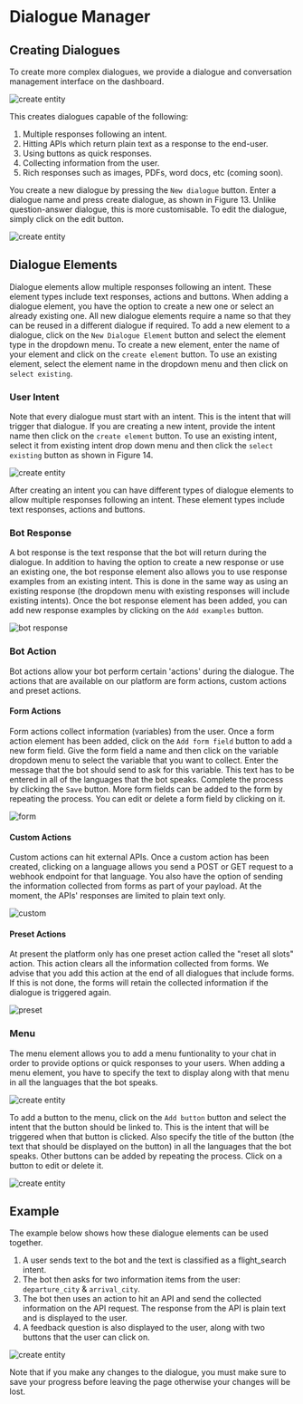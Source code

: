 # Dialogue Manager
## Creating Dialogues

To create more complex dialogues, we provide a dialogue and conversation  management interface on the dashboard.


![create entity](https://botlhale-docs.s3.amazonaws.com/dlm.PNG)

This creates dialogues capable of the following:
1. Multiple responses following an intent.
2. Hitting APIs which return plain text as a response to the end-user.
3. Using buttons as quick responses.
4. Collecting information from the user.
5. Rich responses such as images, PDFs, word docs, etc (coming soon).

You create a new dialogue by pressing the `New dialogue` button. Enter a dialogue name and press create dialogue, as shown in Figure 13. Unlike question-answer dialogue, this is more customisable. To edit the dialogue, simply click on the edit  button.

![create entity](https://botlhale-docs.s3.amazonaws.com/dlm-create.png)

## Dialogue Elements
Dialogue elements allow multiple responses following an intent. These element types include text responses, actions and buttons. When adding a dialogue element, you have the option to create a new one or select an already existing one. All new dialogue elements require a name so that they can be reused in a different dialogue if required.
To add a new element to a dialogue, click on the `New Dialogue Element` button and select the element type in the dropdown menu. To create a new element, enter the name of your element and click on the `create element` button. To use an existing element, select the element name in the dropdown menu and then click on `select existing`.

### User Intent
Note that every dialogue must start with an intent. This is the intent that will trigger that dialogue. If you are creating a new intent, provide the intent name then click on the `create element` button. To use an existing intent, select it from existing intent drop down menu and then click the `select existing` button as shown in Figure 14. 

 ![create entity](https://botlhale-docs.s3.amazonaws.com/dlm-element.png)

After creating an intent you can have different types of dialogue elements to allow multiple responses following an intent. These element types include text responses, actions and buttons. 

### Bot Response
A bot response is the text response that the bot will return during the dialogue. In addition to having the option to create a new response or use an existing one, the bot response element also allows you to use response examples from an existing intent. This is done in the same way as using an existing response (the dropdown menu with existing responses will include existing intents). Once the bot response element has been added, you can add new response examples by clicking on the `Add examples` button.

![bot response](https://botlhale-docs.s3.amazonaws.com/dlm-response.png)

### Bot Action
Bot actions allow your bot perform certain 'actions' during the dialogue. The actions that are available on our platform are form actions, custom actions and preset actions.

#### Form Actions
Form actions collect information (variables) from the user. Once a form action element has been added, click on the `Add form field` button to add a new form field. Give the form field a name and then click on the variable dropdown menu to select the variable that you want to collect. Enter the message that the bot should send to ask for this variable. This text has to be entered in all of the languages that the bot speaks. Complete the process by clicking the `Save` button. More form fields can be added to the form by repeating the process. You can edit or delete a form field by clicking on it.

![form](https://botlhale-docs.s3.amazonaws.com/dlm-form-field.png)

#### Custom Actions 
Custom actions can hit external APIs. Once a custom action has been created, clicking on a language allows you send a POST or GET request to a webhook endpoint for that language. You also have the option of sending the information collected from forms as part of your payload. At the moment, the APIs' responses are limited to plain text only.

![custom](https://botlhale-docs.s3.amazonaws.com/dlm-custom-webhook.png)

#### Preset Actions
At present the platform only has one preset action called the "reset all slots" action. This action clears all the information collected from forms. We advise that you add this action at the end of all dialogues that include forms. If this is not done, the forms will retain the collected information if the dialogue is triggered again.

![preset](https://botlhale-docs.s3.amazonaws.com/dlm-preset.png)

### Menu
The menu element allows you to add a menu funtionality to your chat in order to provide options or quick responses to your users. When adding a menu element, you have to specify the text to display along with that menu in all the languages that the bot speaks. 

![create entity](https://botlhale-docs.s3.amazonaws.com/dlm-menu-create.png)

To add a button to the menu, click on the `Add button` button and select the intent that the button should be linked to. This is the intent that will be triggered when that button is clicked. Also specify the title of the button (the text that should be displayed on the button) in all the languages that the bot speaks. Other buttons can be added by repeating the process. Click on a button to edit or delete it. 

![create entity](https://botlhale-docs.s3.amazonaws.com/dlm-menu-button.png)

## Example
The example below shows how these dialogue elements can be used together.

1. A user sends text to the bot and the text is classified as a flight_search intent.
2. The bot then asks for two information items from the user: `departure_city` & `arrival_city`.
3. The bot then uses an action to hit an API and send the collected information on the API request. The response from the API is plain text and is displayed to the user.
4. A feedback question is also displayed to the user, along with two buttons that the user can click on.

![create entity](https://botlhale-docs.s3.amazonaws.com/dlm-components.png)

Note that if you make any changes to the dialogue, you must make sure to save your progress before leaving the page otherwise your changes will be lost.
